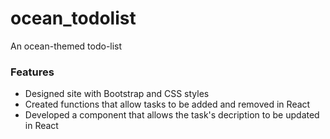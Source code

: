 # ocean_todolist
An ocean-themed todo-list

### Features
* Designed site with Bootstrap and CSS styles
* Created functions that allow tasks to be added and removed in React
* Developed a component that allows the task's decription to be updated in React
